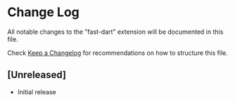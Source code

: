 # Change Log

All notable changes to the "fast-dart" extension will be documented in this file.

Check [Keep a Changelog](http://keepachangelog.com/) for recommendations on how to structure this file.

## [Unreleased]

- Initial release